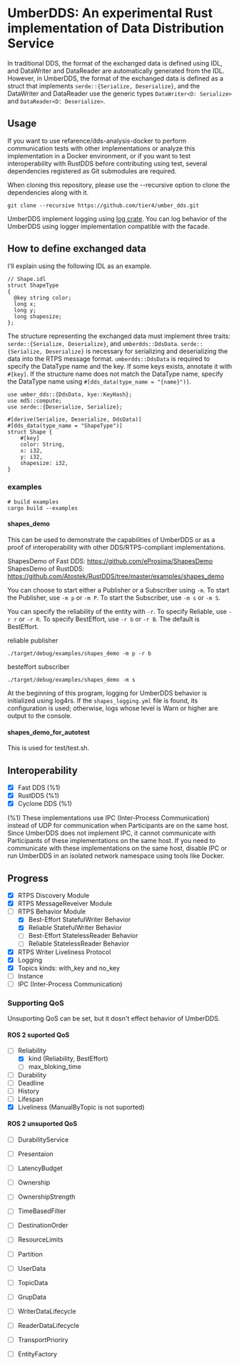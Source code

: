 # UmberDDS: An experimental Rust implementation of Data Distribution Service

In traditional DDS, the format of the exchanged data is defined using IDL, and DataWriter and DataReader are automatically generated from the IDL.
However, in UmberDDS, the format of the exchanged data is defined as a struct that implements `serde::{Serialize, Deserialize}`, and the DataWriter and DataReader use the generic types `DataWriter<D: Serialize>` and `DataReader<D: Deserialize>`.

## Usage
If you want to use refarence/dds-analysis-docker to perform communication tests with other implementations or analyze this implementation in a Docker environment, or if you want to test interoperability with RustDDS before contributing using test, several dependencies registered as Git submodules are required.

When cloning this repository, please use the --recursive option to clone the dependencies along with it.
```
git clone --recursive https://github.com/tier4/umber_dds.git
```

UmberDDS implement logging using [log crate](https://docs.rs/log/latest/log/).
You can log behavior of the UmberDDS using logger implementation compatible with the facade.

## How to define exchanged data
I'll explain using the following IDL as an example.
```
// Shape.idl
struct ShapeType
{
  @key string color;
  long x;
  long y;
  long shapesize;
};
```

The structure representing the exchanged data must implement three traits: `serde::{Serialize, Deserialize}`, and `umberdds::DdsData`.
`serde::{Serialize, Deserialize}` is necessary for serializing and deserializing the data into the RTPS message format.
`umberdds::DdsData` is required to specify the DataType name and the key.
If some keys exists, annotate it with `#[key]`.
If the structure name does not match the DataType name, specify the DataType name using `#[dds_data(type_name = "{name}")]`.
```
use umber_dds::{DdsData, kye::KeyHash};
use md5::compute;
use serde::{Deserialize, Serialize};

#[derive(Serialize, Deserialize, DdsData)]
#[dds_data(type_name = "ShapeType")]
struct Shape {
    #[key]
    color: String,
    x: i32,
    y: i32,
    shapesize: i32,
}
```

### examples
```
# build examples
cargo build --examples
```

#### shapes_demo

This can be used to demonstrate the capabilities of UmberDDS or as a proof of interoperability with other DDS/RTPS-compliant implementations.

ShapesDemo of Fast DDS: https://github.com/eProsima/ShapesDemo
ShapesDemo of RustDDS: https://github.com/Atostek/RustDDS/tree/master/examples/shapes_demo

You can choose to start either a Publisher or a Subscriber using `-m`.
To start the Publisher, use `-m p` or `-m P`. To start the Subscriber, use `-m s` or `-m S`.

You can specify the reliability of the entity with `-r`.
To specify Reliable, use `-r r` or `-r R`. To specify BestEffort, use `-r b` or `-r B`.
The default is BestEffort.

reliable publisher
```
./target/debug/examples/shapes_demo -m p -r b
```

besteffort subscriber
```
./target/debug/examples/shapes_demo -m s
```

At the beginning of this program, logging for UmberDDS behavior is initialized using log4rs. If the `shapes_logging.yml` file is found, its configuration is used; otherwise, logs whose level is Warn or higher are output to the console.

#### shapes_demo_for_autotest

This is used for test/test.sh.

## Interoperability
- [x] Fast DDS (%1)
- [x] RustDDS (%1)
- [x] Cyclone DDS (%1)

(%1) These implementations use IPC (Inter-Process Communication) instead of UDP for communication when Participants are on the same host. Since UmberDDS does not implement IPC, it cannot communicate with Participants of these implementations on the same host. If you need to communicate with these implementations on the same host, disable IPC or run UmberDDS in an isolated network namespace using tools like Docker.


## Progress

- [x] RTPS Discovery Module
- [x] RTPS MessageReveiver Module
- [ ] RTPS Behavior Module
    - [x] Best-Effort StatefulWriter Behavior
    - [x] Reliable StatefulWriter Behavior
    - [ ] Best-Effort StatelessReader Behavior
    - [ ] Reliable StatelessReader Behavior
- [x] RTPS Writer Liveliness Protocol
- [x] Logging
- [x] Topics kinds: with_key and no_key
- [ ] Instance
- [ ] IPC (Inter-Process Communication)

### Supporting QoS

Unsuporting QoS can be set, but it dosn't effect behavior of UmberDDS.

#### ROS 2 suported QoS
- [ ] Reliability
    - [x] kind (Reliability, BestEffort)
    - [ ] max_bloking_time
- [ ] Durability
- [ ] Deadline
- [ ] History
- [ ] Lifespan
- [x] Liveliness (ManualByTopic is not suported)

#### ROS 2 unsuported QoS
- [ ] DurabilityService
- [ ] Presentaion
- [ ] LatencyBudget
- [ ] Ownership
- [ ] OwnershipStrength
- [ ] TimeBasedFilter
- [ ] DestinationOrder
- [ ] ResourceLimits
- [ ] Partition
- [ ] UserData
- [ ] TopicData
- [ ] GrupData
- [ ] WriterDataLifecycle
- [ ] ReaderDataLifecycle
- [ ] TransportPrioriry
- [ ] EntityFactory

